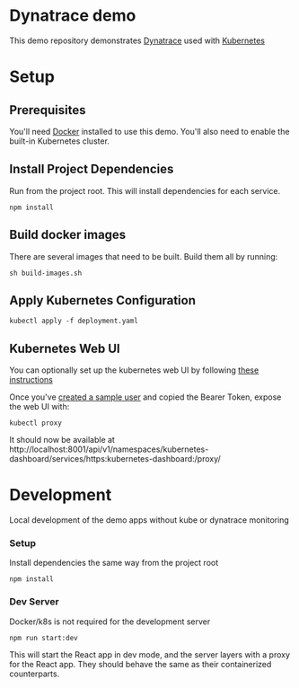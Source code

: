 # Dynatrace demo

This demo repository demonstrates [Dynatrace](https://www.dynatrace.com) used with [Kubernetes](https://kubernetes.io)

# Setup

## Prerequisites

You'll need [Docker](https://www.docker.com/products/docker-desktop) installed to use this demo.
You'll also need to enable the built-in Kubernetes cluster.

## Install Project Dependencies

Run from the project root. This will install dependencies for each service.

```shell script
npm install
```

## Build docker images

There are several images that need to be built.
Build them all by running:

```shell script
sh build-images.sh
```

## Apply Kubernetes Configuration

```shell script
kubectl apply -f deployment.yaml
```

## Kubernetes Web UI

You can optionally set up the kubernetes web UI by following [these instructions](https://kubernetes.io/docs/tasks/access-application-cluster/web-ui-dashboard/)

Once you've [created a sample user](https://github.com/kubernetes/dashboard/blob/master/docs/user/access-control/creating-sample-user.md) and copied the Bearer Token, expose the web UI with:

```shell script
kubectl proxy
```

It should now be available at http://localhost:8001/api/v1/namespaces/kubernetes-dashboard/services/https:kubernetes-dashboard:/proxy/

# Development

Local development of the demo apps without kube or dynatrace monitoring

### Setup

Install dependencies the same way from the project root

```shell script
npm install
```

### Dev Server

Docker/k8s is not required for the development server

```shell script
npm run start:dev
```

This will start the React app in dev mode, and the server layers with a proxy for the React app.
They should behave the same as their containerized counterparts.
